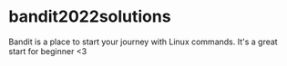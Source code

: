 # bandit2022solutions
Bandit is a place to start your journey with Linux commands. It's a great start for beginner &lt;3
